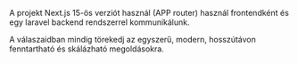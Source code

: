 A projekt Next.js 15-ös verziót használ (APP router) használ frontendként és egy laravel backend rendszerrel kommunikálunk.

A válaszaidban mindig törekedj az egyszerű, modern, hosszútávon fenntartható és skálázható megoldásokra.
